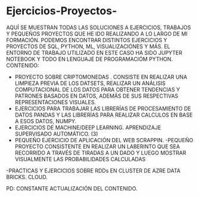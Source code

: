 # Ejercicios-Proyectos-
AQUÍ SE MUESTRAN TODAS LAS SOLUCIONES A EJERCICIOS, TRABAJOS Y PEQUEÑOS PROYECTOS QUE HE IDO REALIZANDO A LO LARGO DE MI FORMACIÓN. PODEMOS ENCONTRAR DISTINTOS EJERCICIOS Y PROYECTOS DE SQL, PYTHON, ML, VISUALIZACIÓNES  Y MÁS. EL ENTORNO DE TRABAJO UTILIZADO EN  ESTE CASO HA SIDO JUPYTER NOTEBOOK Y TODO EN LENGUAJE DE PROGRAMACIÓM PYTHON.
CONTENIDO: 
- PROYECTO SOBRE CRIPTOMONEDAS . CONSISTE EN REALIZAR UNA LIMPIEZA PREVIA DE LOS DATSETS, REALIZAR UN ANÁLISIS COMPUTACIONAL DE LOS DATOS PARA OBTENER TENDENCIAS Y PATRONES BASADOS EN DATOS, ADEMÁS DE SUS RESPECTIVAS REPRESENTACIONES VISUALES.
- EJERCICIOS PARA TRABAJAR LAS LIBRERÍAS DE PROCESAMIENTO DE DATOS PANDAS Y LAS LIBRERÍAS PARA REALIZAR CALCULOS EN BASE A ESOS DATOS, NUMPY.
-  EJERCICIOS DE MACHINE/DEEP LEARNING. APRENDIZAJE SUPERVISADO AUTOMÁTICO. (3)
-  PEQUEÑO EJERCICIO DE APLICACIÓN DEL WEB SCRAPPIN.
-PEQUEÑO PROYECTO CONSISTENTE EN REALIZAR UN LABERINTO QUE SEA RECORRIDO A TRAVÉS DE TIRADAS A UN DADO Y LUEGO MOSTRAR VISUALMENTE LAS PROBABILIDADES CALCULADAS

-PRACTICAS Y EJERCICIOS SOBRE RDDs EN CLUSTER DE AZRE DATA BRICKS. CLOUD.


PD: CONSTANTE ACTUALIZACIÓN DEL CONTENIDO.
